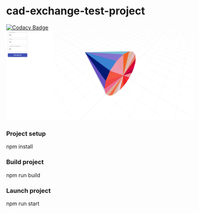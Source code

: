 # cad-exchange-test-project
[![Codacy Badge](https://app.codacy.com/project/badge/Grade/996f7999507b41f198dac4e54ed71a56)](https://www.codacy.com/gh/michaellux/cad-exchange-test-project/dashboard?utm_source=github.com&amp;utm_medium=referral&amp;utm_content=michaellux/cad-exchange-test-project&amp;utm_campaign=Badge_Grade)
![Скриншот программы](./working_app.png)
### Project setup
npm install
### Build project
npm run build
### Launch project
npm run start

